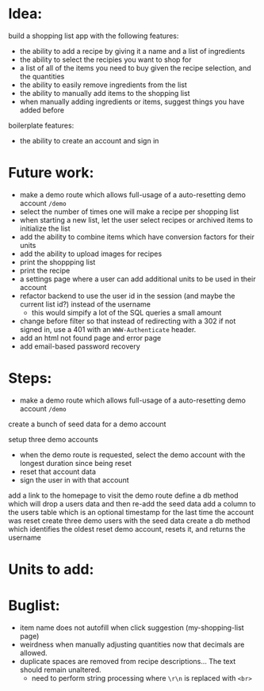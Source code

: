 # Idea:
build a shopping list app with the following features:
- the ability to add a recipe by giving it a name and a list of ingredients
- the ability to select the recipies you want to shop for
- a list of all of the items you need to buy given the recipe selection, and the quantities
- the ability to easily remove ingredients from the list
- the ability to manually add items to the shopping list
- when manually adding ingredients or items, suggest things you have added before

boilerplate features:
- the ability to create an account and sign in


# Future work:
- make a demo route which allows full-usage of a auto-resetting demo account `/demo`
- select the number of times one will make a recipe per shopping list
- when starting a new list, let the user select recipes or archived items to initialize the list
- add the ability to combine items which have conversion factors for their units
- add the ability to upload images for recipes
- print the shoppping list
- print the recipe
- a settings page where a user can add additional units to be used in their account
- refactor backend to use the user id in the session (and maybe the current list id?) instead of the username
  - this would simpify a lot of the SQL queries a small amount
- change before filter so that instead of redirecting with a 302 if not signed in, use a 401 with an `WWW-Authenticate` header.
- add an html not found page and error page
- add email-based password recovery


# Steps:
- make a demo route which allows full-usage of a auto-resetting demo account `/demo`


create a bunch of seed data for a demo account

setup three demo accounts
- when the demo route is requested, select the demo account with the longest duration since being reset
- reset that account data
- sign the user in with that account

add a link to the homepage to visit the demo route
define a db method which will drop a users data and then re-add the seed data
add a column to the users table which is an optional timestamp for the last time the account was reset
create three demo users with the seed data
create a db method which identifies the oldest reset demo account, resets it, and returns the username


# Units to add:




# Buglist:

- item name does not autofill when click suggestion (my-shopping-list page)
- weirdness when manually adjusting quantities now that decimals are allowed.
- duplicate spaces are removed from recipe descriptions... The text should remain unaltered.
  - need to perform string processing where `\r\n` is replaced with `<br>`




